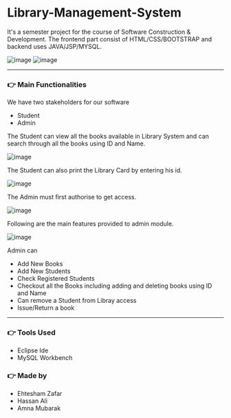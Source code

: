 # Library-Management-System
It's a semester project for the course of Software Construction & Development. The frontend part consist of HTML/CSS/BOOTSTRAP and backend uses JAVA/JSP/MYSQL.

![image](https://user-images.githubusercontent.com/104893311/205125727-754825d0-7da4-4de1-b8c8-0478e3ef4a30.png)
![image](https://user-images.githubusercontent.com/104893311/205126102-63776623-78ca-4740-b9e6-cecc77841235.png)

--- 

### 👉 Main Functionalities
We have two stakeholders for our software
- Student
- Admin

The Student can view all the books available in Library System and can search through all the books using ID and Name.

![image](https://user-images.githubusercontent.com/104893311/205128202-e35b3b31-7f9d-4f0d-b599-2abe863b5fbc.png)

The Student can also print the Library Card by entering his id.

![image](https://user-images.githubusercontent.com/104893311/205129269-3dec67e7-7883-4a5e-b564-3b2974d0cc3c.png)

The Admin must first authorise to get access.

![image](https://user-images.githubusercontent.com/104893311/205129529-d3f4c036-e228-49ab-a81c-bfbdb3b6ce0e.png)

Following are the main features provided to admin module.

![image](https://user-images.githubusercontent.com/104893311/205129912-73e6212a-c75a-4861-9e42-5af279c72d7c.png)

Admin can
- Add New Books
- Add New Students
- Check Registered Students 
- Checkout all the Books including adding and deleting books using ID and Name
- Can remove a Student from Libray access
- Issue/Return a book

---

### 👉 Tools Used
- Eclipse Ide
- MySQL Workbench

### 👉 Made by 
- Ehtesham Zafar
- Hassan Ali
- Amna Mubarak




